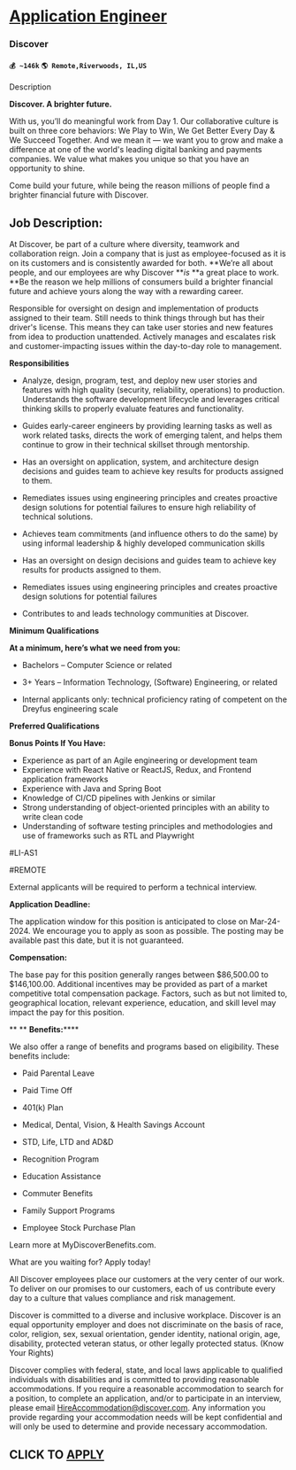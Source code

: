 # [Application Engineer](https://www.remotewlb.com/apply/application-engineer-80200)  
### Discover  
#### `💰 ~146k` `🌎 Remote,Riverwoods, IL,US`  

Description

**Discover. A brighter future.**

With us, you’ll do meaningful work from Day 1. Our collaborative culture is built on three core behaviors: We Play to Win, We Get Better Every Day & We Succeed Together. And we mean it — we want you to grow and make a difference at one of the world's leading digital banking and payments companies. We value what makes you unique so that you have an opportunity to shine.

Come build your future, while being the reason millions of people find a brighter financial future with Discover.

##

##  **Job Description:**

At Discover, be part of a culture where diversity, teamwork and collaboration reign. Join a company that is just as employee-focused as it is on its customers and is consistently awarded for both. **We’re all about people, and our employees are why Discover **_is_ **a great place to work. **Be the reason we help millions of consumers build a brighter financial future and achieve yours along the way with a rewarding career.

Responsible for oversight on design and implementation of products assigned to their team. Still needs to think things through but has their driver's license. This means they can take user stories and new features from idea to production unattended. Actively manages and escalates risk and customer-impacting issues within the day-to-day role to management.

**Responsibilities**

  * Analyze, design, program, test, and deploy new user stories and features with high quality (security, reliability, operations) to production. Understands the software development lifecycle and leverages critical thinking skills to properly evaluate features and functionality.

  * Guides early-career engineers by providing learning tasks as well as work related tasks, directs the work of emerging talent, and helps them continue to grow in their technical skillset through mentorship.

  * Has an oversight on application, system, and architecture design decisions and guides team to achieve key results for products assigned to them.

  * Remediates issues using engineering principles and creates proactive design solutions for potential failures to ensure high reliability of technical solutions.

  * Achieves team commitments (and influence others to do the same) by using informal leadership & highly developed communication skills

  * Has an oversight on design decisions and guides team to achieve key results for products assigned to them.

  * Remediates issues using engineering principles and creates proactive design solutions for potential failures

  * Contributes to and leads technology communities at Discover.

**Minimum Qualifications**

**At a minimum, here’s what we need from you:**

  * Bachelors – Computer Science or related

  * 3+ Years – Information Technology, (Software) Engineering, or related

  * Internal applicants only: technical proficiency rating of competent on the Dreyfus engineering scale

**Preferred Qualifications**

**Bonus Points If You Have:**

  * Experience as part of an Agile engineering or development team
  * Experience with React Native or ReactJS, Redux, and Frontend application frameworks
  * Experience with Java and Spring Boot
  * Knowledge of CI/CD pipelines with Jenkins or similar
  * Strong understanding of object-oriented principles with an ability to write clean code
  * Understanding of software testing principles and methodologies and use of frameworks such as RTL and Playwright

#LI-AS1

#REMOTE

External applicants will be required to perform a technical interview.

**Application Deadline:**

The application window for this position is anticipated to close on Mar-24-2024. We encourage you to apply as soon as possible. The posting may be available past this date, but it is not guaranteed.

 **Compensation:**

The base pay for this position generally ranges between $86,500.00 to $146,100.00. Additional incentives may be provided as part of a market competitive total compensation package. Factors, such as but not limited to, geographical location, relevant experience, education, and skill level may impact the pay for this position.

 ** ** **Benefits:******

We also offer a range of benefits and programs based on eligibility. These benefits include:

  * Paid Parental Leave

  * Paid Time Off

  * 401(k) Plan

  * Medical, Dental, Vision, & Health Savings Account

  * STD, Life, LTD and AD&D

  * Recognition Program

  * Education Assistance

  * Commuter Benefits

  * Family Support Programs

  * Employee Stock Purchase Plan

Learn more at MyDiscoverBenefits.com.

What are you waiting for? Apply today!

All Discover employees place our customers at the very center of our work. To deliver on our promises to our customers, each of us contribute every day to a culture that values compliance and risk management.

Discover is committed to a diverse and inclusive workplace. Discover is an equal opportunity employer and does not discriminate on the basis of race, color, religion, sex, sexual orientation, gender identity, national origin, age, disability, protected veteran status, or other legally protected status. (Know Your Rights)

Discover complies with federal, state, and local laws applicable to qualified individuals with disabilities and is committed to providing reasonable accommodations. If you require a reasonable accommodation to search for a position, to complete an application, and/or to participate in an interview, please email HireAccommodation@discover.com. Any information you provide regarding your accommodation needs will be kept confidential and will only be used to determine and provide necessary accommodation.

  
## CLICK TO [APPLY](https://www.remotewlb.com/apply/application-engineer-80200)

